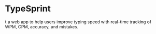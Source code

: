 # TypeSprint
t a web app to help users improve typing speed with real-time tracking of WPM, CPM, accuracy, and mistakes.
